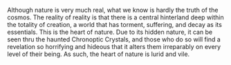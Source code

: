 Although nature is very much real, what we know is hardly the truth of the cosmos. The reality of reality is that there is a central hinterland deep within the totality of creation, a world that has torment, suffering, and decay as its essentials. This is the heart of nature. Due to its hidden nature, it can be seen thru the haunted Chronoptic Crystals, and those who do so will find a revelation so horrifying and hideous that it alters them irreparably on every level of their being. As such, the heart of nature is lurid and vile.